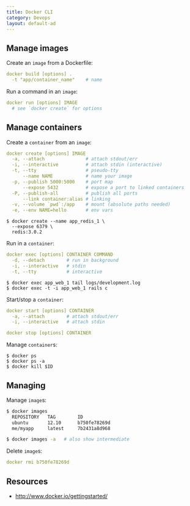 ```yaml
---
title: Docker CLI
category: Devops
layout: default-ad
---
```


Manage images
-------------

Create an `image` from a Dockerfile:

```yml
docker build [options] .
  -t "app/container_name"    # name
```

Run a command in an `image`:

```yml
docker run [options] IMAGE
  # see `docker create` for options
```

Manage containers
-----------------

Create a `container` from an `image`:

```yml
docker create [options] IMAGE
  -a, --attach               # attach stdout/err
  -i, --interactive          # attach stdin (interactive)
  -t, --tty                  # pseudo-tty
      --name NAME            # name your image
  -p, --publish 5000:5000    # port map
      --expose 5432          # expose a port to linked containers
  -P, --publish-all          # publish all ports
      --link container:alias # linking
  -v, --volume `pwd`:/app    # mount (absolute paths needed)
  -e, --env NAME=hello       # env vars
```

```
$ docker create --name app_redis_1 \
  --expose 6379 \
  redis:3.0.2
```

Run in a `container`:

```yml
docker exec [options] CONTAINER COMMAND
  -d, --detach        # run in background
  -i, --interactive   # stdin
  -t, --tty           # interactive
```

```
$ docker exec app_web_1 tail logs/development.log
$ docker exec -t -i app_web_1 rails c
```

Start/stop a `container`:

```yml
docker start [options] CONTAINER
  -a, --attach        # attach stdout/err
  -i, --interactive   # attach stdin

docker stop [options] CONTAINER
```

Manage `container`s:

```
$ docker ps
$ docker ps -a
$ docker kill $ID
```

Managing
--------

Manage `image`s:

```sh
$ docker images
  REPOSITORY   TAG        ID
  ubuntu       12.10      b750fe78269d
  me/myapp     latest     7b2431a8d968

$ docker images -a   # also show intermediate
```

Delete `image`s:

```yml
docker rmi b750fe78269d
```

Resources
---------

 * http://www.docker.io/gettingstarted/
